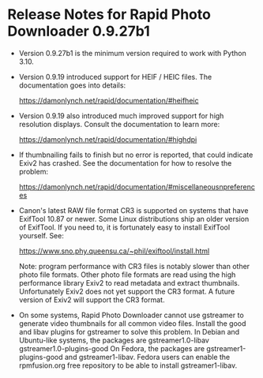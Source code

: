 Release Notes for Rapid Photo Downloader 0.9.27b1
=================================================

 - Version 0.9.27b1 is the minimum version required to work with Python 3.10.

 - Version 0.9.19 introduced support for HEIF / HEIC files. The documentation
   goes into details:

   https://damonlynch.net/rapid/documentation/#heifheic

 - Version 0.9.19 also introduced much improved support for high resolution
   displays. Consult the documentation to learn more:

   https://damonlynch.net/rapid/documentation/#highdpi

 - If thumbnailing fails to finish but no error is reported, that could indicate
   Exiv2 has crashed. See the documentation for how to resolve the problem:

   https://damonlynch.net/rapid/documentation/#miscellaneousnpreferences

 - Canon's latest RAW file format CR3 is supported on systems that have
   ExifTool 10.87 or newer. Some Linux distributions ship an older version
   of ExifTool. If you need to, it is fortunately easy to install ExifTool
   yourself. See:

   https://www.sno.phy.queensu.ca/~phil/exiftool/install.html

   Note: program performance with CR3 files is notably slower than other photo
   file formats. Other photo file formats are read using the high performance
   library Exiv2 to read metadata and extract thumbnails. Unfortunately Exiv2
   does not yet support the CR3 format. A future version of Exiv2 will support
   the CR3 format.

 - On some systems, Rapid Photo Downloader cannot use gstreamer to generate
   video thumbnails for all common video files. Install the good and libav
   plugins for gstreamer to solve this problem. In Debian and Ubuntu-like
   systems, the packages are gstreamer1.0-libav gstreamer1.0-plugins-good
   On Fedora, the packages are gstreamer1-plugins-good and gstreamer1-libav.
   Fedora users can enable the rpmfusion.org free repository to be able to
   install gstreamer1-libav.


